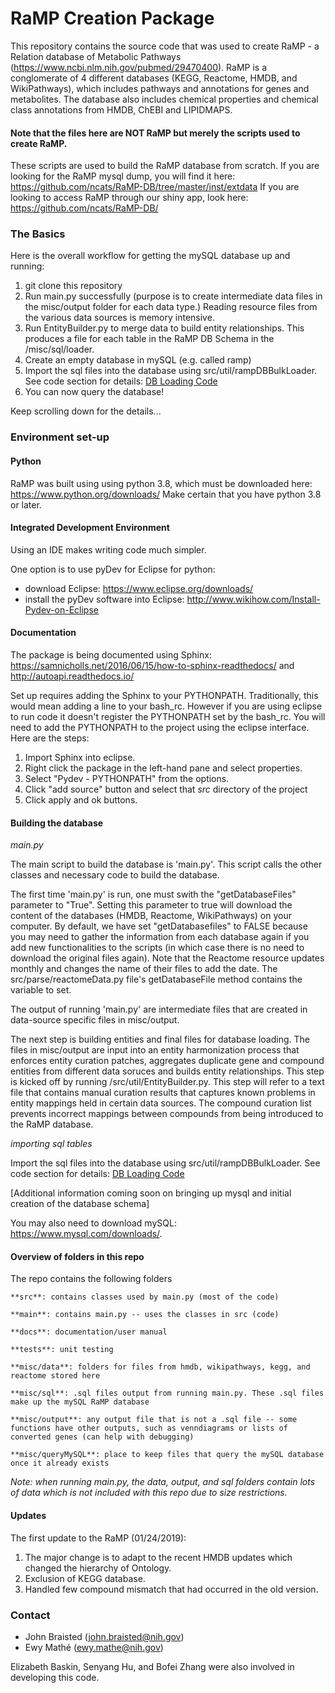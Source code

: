 # RaMP Creation Package #

This repository contains the source code that was used to create RaMP - a Relation database of Metabolic Pathways (https://www.ncbi.nlm.nih.gov/pubmed/29470400).  RaMP is a conglomerate of 4 different databases (KEGG, Reactome, HMDB, and WikiPathways), which includes pathways and annotations for genes and metabolites. The database also includes chemical properties and chemical class annotations from HMDB, ChEBI and LIPIDMAPS.  

#### Note that the files here are NOT RaMP but merely the scripts used to create RaMP. ####
These scripts are used to build the RaMP database from scratch. 
If you are looking for the RaMP mysql dump, you will find it here: https://github.com/ncats/RaMP-DB/tree/master/inst/extdata
If you are looking to access RaMP through our shiny app, look here: https://github.com/ncats/RaMP-DB/

### The Basics ###
Here is the overall workflow for getting the mySQL database up and running:

  1. git clone this repository
  2. Run main.py successfully (purpose is to create intermediate data files in the misc/output folder for each data type.) Reading resource files from the various data sources is memory intensive. 
  3. Run EntityBuilder.py to merge data to build entity relationships. This produces a file for each table in the RaMP DB Schema in the /misc/sql/loader.
  4. Create an empty database in mySQL (e.g. called ramp) 
  5. Import the sql files into the database using src/util/rampDBBulkLoader. See code section for details: [DB Loading Code](https://github.com/ncats/RaMP-BackEnd/blob/9e0ab9c719f3a690272fc7a0ae669b6f11d74b7a/src/util/rampDBBulkLoader.py#L393)
  6. You can now query the database!

Keep scrolling down for the details...

### Environment set-up ###

#### Python ####
RaMP was built using using python 3.8, which must be downloaded here: https://www.python.org/downloads/
Make certain that you have python 3.8 or later.

#### Integrated Development Environment ####
Using an IDE makes writing code much simpler. 

One option is to use pyDev for Eclipse for python:
  - download Eclipse: https://www.eclipse.org/downloads/
  - install the pyDev software into Eclipse: http://www.wikihow.com/Install-Pydev-on-Eclipse

#### Documentation ####
The package is being documented using Sphinx: https://samnicholls.net/2016/06/15/how-to-sphinx-readthedocs/ and http://autoapi.readthedocs.io/

Set up requires adding the Sphinx to your PYTHONPATH. Traditionally, this would mean adding a line to your bash_rc. However if you are using eclipse to run code it doesn't register the PYTHONPATH set by the bash_rc. You will need to add the PYTHONPATH to the project using the eclipse interface. Here are the steps:
  1. Import Sphinx into eclipse.
  2. Right click the package in the left-hand pane and select properties.
  3. Select "Pydev - PYTHONPATH" from the options.
  4. Click "add source" button and select that *src* directory of the project
  5. Click apply and ok buttons.

#### Building the database ####
*main.py*

The main script to build the database is 'main.py'. This script calls the other classes and necessary code to build the database. 

The first time 'main.py' is run, one must swith the "getDatabaseFiles" parameter to "True".  Setting this parameter to true will download the content of the databases (HMDB, Reactome, WikiPathways) on your computer.  By default, we have set "getDatabasefiles" to FALSE because you may need to gather the information from each database again if you add new functionalities to the scripts (in which case there is no need to download the original files again). Note that the Reactome resource updates monthly and changes the name of their files to add the date.  The src/parse/reactomeData.py file's getDatabaseFile method contains the variable to set.

The output of running 'main.py' are intermediate files that are created in data-source specific files in misc/output. 

The next step is building entities and final files for database loading. The files in misc/output are input into an entity harmonization process that enforces entity curation patches, aggregates duplicate gene and compound entities from different data soruces and builds entity relationships. This step is kicked off by running /src/util/EntityBuilder.py. This step will refer to a text file that contains manual curation results that captures known problems in entity mappings held in certain data sources. The compound curation list prevents incorrect mappings between compounds from being introduced to the RaMP database. 

*importing sql tables*

Import the sql files into the database using src/util/rampDBBulkLoader. See code section for details: [DB Loading Code](https://github.com/ncats/RaMP-BackEnd/blob/9e0ab9c719f3a690272fc7a0ae669b6f11d74b7a/src/util/rampDBBulkLoader.py#L393)

[Additional information coming soon on bringing up mysql and initial creation of the database schema]

You may also need to download mySQL: https://www.mysql.com/downloads/. 



#### Overview of folders in this repo ####
The repo contains the following folders

    **src**: contains classes used by main.py (most of the code)

    **main**: contains main.py -- uses the classes in src (code)

    **docs**: documentation/user manual

    **tests**: unit testing

    **misc/data**: folders for files from hmdb, wikipathways, kegg, and reactome stored here

    **misc/sql**: .sql files output from running main.py. These .sql files make up the mySQL RaMP database

    **misc/output**: any output file that is not a .sql file -- some functions have other outputs, such as venndiagrams or lists of converted genes (can help with debugging)

    **misc/queryMySQL**: place to keep files that query the mySQL database once it already exists 

*Note: when running main.py, the data, output, and sql folders contain lots of data which is not included with this repo due to size restrictions.*

#### Updates ####
The first update to the RaMP (01/24/2019):

1. The major change is to adapt to the recent HMDB updates which changed the hierarchy of Ontology.
2. Exclusion of KEGG database.
3. Handled few compound mismatch that had occurred in the old version.

### Contact ###
* John Braisted (john.braisted@nih.gov)
* Ewy Mathé (ewy.mathe@nih.gov)

Elizabeth Baskin, Senyang Hu, and Bofei Zhang were also involved in developing this code.

